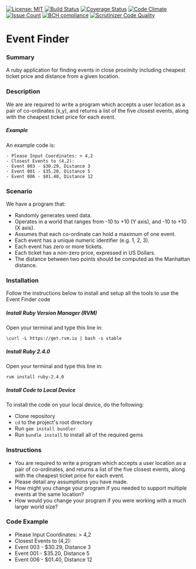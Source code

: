 [![License: MIT](https://img.shields.io/badge/License-MIT-yellow.svg)](LICENSE.txt)
[![Build Status](https://travis-ci.org/UltimateCoder00/Event-Finder.svg?branch=master)](https://travis-ci.org/UltimateCoder00/Event-Finder)
[![Coverage Status](https://coveralls.io/repos/github/UltimateCoder00/Event-Finder/badge.svg?branch=master)](https://coveralls.io/github/UltimateCoder00/Event-Finder?branch=master)
[![Code Climate](https://codeclimate.com/github/UltimateCoder00/Event-Finder/badges/gpa.svg)](https://codeclimate.com/github/UltimateCoder00/Event-Finder)
[![Issue Count](https://codeclimate.com/github/UltimateCoder00/Event-Finder/badges/issue_count.svg)](https://codeclimate.com/github/UltimateCoder00/Event-Finder)
[![BCH compliance](https://bettercodehub.com/edge/badge/UltimateCoder00/Event-Finder?branch=master)](https://bettercodehub.com/)
[![Scrutinizer Code Quality](https://scrutinizer-ci.com/g/UltimateCoder00/Event-Finder/badges/quality-score.png?b=master)](https://scrutinizer-ci.com/g/UltimateCoder00/Event-Finder/?branch=master)
# Event Finder

### Summary
A ruby application for finding events in close proximity including cheapest ticket price and distance from a given location.

### Description
We are are required to write a program which accepts a user location as a pair of co-ordinates (x,y), and returns a list of the five closest events, along with the cheapest ticket price for each event.

##### Example
An example code is:
```
- Please Input Coordinates: > 4,2
- Closest Events to (4,2):
- Event 003 - $30.29, Distance 3
- Event 001 - $35.20, Distance 5
- Event 006 - $01.40, Distance 12
```

### Scenario
We have a program that:
- Randomly generates seed data.
- Operates in a world that ranges from -10 to +10 (Y axis), and -10
to +10 (X axis).
- Assumes that each co-ordinate can hold a maximum of one event.
- Each event has a unique numeric identifier (e.g. 1, 2, 3).
- Each event has zero or more tickets.
- Each ticket has a non-zero price, expressed in US Dollars.
- The distance between two points should be computed as the Manhattan distance.

### Installation
Follow the instructions below to install and setup all the tools to use the Event Finder code
##### Install Ruby Version Manager (RVM)
Open your terminal and type this line in:
```
\curl -L https://get.rvm.io | bash -s stable
```
##### Install Ruby 2.4.0
Open your terminal and type this line in:
```
rvm install ruby-2.4.0
```
##### Install Code to Local Device
To install the code on your local device, do the following:

* Clone repository
* `cd` to the project's root directory
* Run `gem install bundler`
* Run `bundle install` to install all of the required gems

### Instructions
- You are required to write a program which accepts a user location as a pair of co-ordinates, and returns a list of the five closest events, along with the cheapest ticket price for each event.
- Please detail any assumptions you have made.
- How might you change your program if you needed to support multiple events at the
same location?
- How would you change your program if you were working with a much larger world
size?

### Code Example

- Please Input Coordinates: > 4,2
- Closest Events to (4,2):
- Event 003 - $30.29, Distance 3
- Event 001 - $35.20, Distance 5
- Event 006 - $01.40, Distance 12
